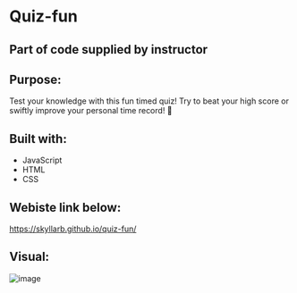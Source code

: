 # Quiz-fun 
## Part of code supplied by instructor

## Purpose:
Test your knowledge with this fun timed quiz! Try to beat your high score or swiftly improve your personal time record! 🤠

## Built with:
* JavaScript
* HTML
* CSS

## Webiste link below:
https://skyllarb.github.io/quiz-fun/


## Visual:
![image](https://user-images.githubusercontent.com/85655122/126088912-131dac5c-087d-4b63-b37f-d05c1ee76056.png)
